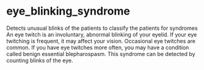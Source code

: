 # eye_blinking_syndrome
Detects unusual blinks of the patients to classify the patients for syndromes
An eye twitch is an involuntary, abnormal blinking of your eyelid. If your eye twitching is frequent, it may affect your vision. Occasional eye twitches are common.
If you have eye twitches more often, you may have a condition called benign essential blepharospasm.
This syndrome can be detected by counting blinks of the eye.
